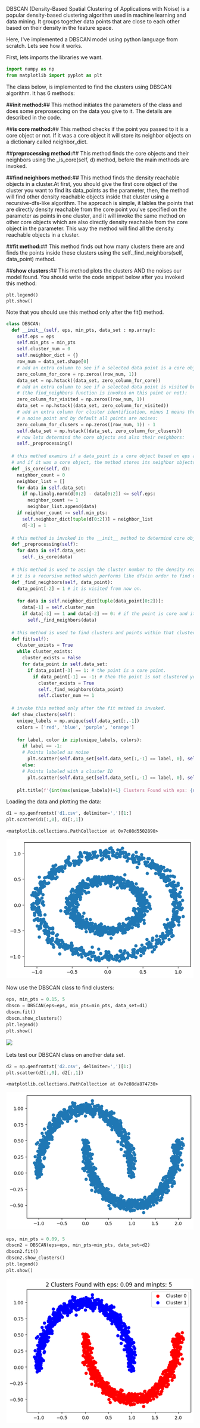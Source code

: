 
<div class="cell markdown" id="LPk303PVeKWq">
DBSCAN (Density-Based Spatial Clustering of Applications with Noise) is a popular density-based clustering algorithm used in machine learning and data mining. It groups together data points that are close to each other based on their density in the feature space.

Here, I've implemented a DBSCAN model using python language from scratch. Lets see how it works.

First, lets imports the libraries we want.

</div>

<div class="cell code" execution_count="1" id="mFghvGqwBcm7">

``` python
import numpy as np
from matplotlib import pyplot as plt
```

</div>

<div class="cell markdown" id="j2ejNWEkeRnW">

The class below, is implemented to find the clusters using DBSCAN
algorithm. It has 6 methods:

##**init method:**## This method initiates the parameters of the class
and does some preproseccing on the data you give to it. The details are
described in the code.

##**is core method:**## This method checks if the point you passed to it
is a core object or not. If it was a core object it will store its
neighbor objects on a dictionary called neighbor_dict.

##**preprocessing method:**## This method finds the core objects and
their neighbors using the \_is_core(self, d) method, before the main
methods are invoked.

##**find neighbors method:**## This method finds the density reachable
objects in a cluster.At first, you should give the first core object of
the cluster you want to find its data_points as the parameter, then, the
method will find other density reachable objects inside that cluster
using a recursive-dfs-like algorithm. The approach is simple, it lables
the points that are directly density reachable from the core point
you've specified on the parameter as points in one cluster, and it will
invoke the same method on other core objects which are also directly
density reachable from the core object in the parameter. This way the
method will find all the density reachable objects in a cluster.

##**fit method:**## This method finds out how many clusters there are
and finds the points inside these clusters using the
self.\_find_neighbors(self, data_point) method.

##**show clusters:**## This method plots the clusters AND the noises our
model found. You should write the code snippet below after you invoked
this method:

    plt.legend()
    plt.show()

Note that you should use this method only after the fit() method.

</div>

<div class="cell code" execution_count="64" id="DiIE960BCdsR">

``` python
class DBSCAN:
  def __init__(self, eps, min_pts, data_set : np.array):
    self.eps = eps
    self.min_pts = min_pts
    self.cluster_num = 0
    self.neighbor_dict = {}
    row_num = data_set.shape[0]
    # add an extra column to see if a selected data point is a core object:
    zero_column_for_core = np.zeros((row_num, 1))
    data_set = np.hstack((data_set, zero_column_for_core))
    # add an extra column to see if a selected data point is visited befor
    # (the find_neighbors function is invoked on this point or not):
    zero_column_for_visited = np.zeros((row_num, 1))
    data_set = np.hstack((data_set, zero_column_for_visited))
    # add an extra column for cluster identification, minus 1 means the point is
    # a noise point and by default all points are noises:
    zero_column_for_clusers = np.zeros((row_num, 1)) - 1
    self.data_set = np.hstack((data_set, zero_column_for_clusers))
    # now lets determind the core objects and also their neighbors:
    self._preprocessing()

  # this method examins if a data_point is a core object based on eps and min_pts
  # and if it was a core object, the method stores its neighbor objects in a dictionary.
  def _is_core(self, d):
    neighbor_count = 0
    neighbor_list = []
    for data in self.data_set:
      if np.linalg.norm(d[0:2] - data[0:2]) <= self.eps:
        neighbor_count += 1
        neighbor_list.append(data)
    if neighbor_count >= self.min_pts:
      self.neighbor_dict[tuple(d[0:2])] = neighbor_list
      d[-3] = 1

  # this method is invoked in the __init__ method to determind core objects and their neighbor objects for further use.
  def _preprocessing(self):
    for data in self.data_set:
      self._is_core(data)

  # this method is used to assign the cluster number to the density reachable objects which are reachable from a core object.
  # it is a recursive method which performs like dfs(in order to find density reachable objects).
  def _find_neighbors(self, data_point):
    data_point[-2] = 1 # it is visited from now on.

    for data in self.neighbor_dict[tuple(data_point[0:2])]:
      data[-1] = self.cluster_num
      if data[-3] == 1 and data[-2] == 0: # if the point is core and it is not visited, so we should invoke the find_neighbor on it.
        self._find_neighbors(data)

  # this method is used to find clusters and points within that cluster using DBSCAN algorithm.
  def fit(self):
    cluster_exists = True
    while cluster_exists:
      cluster_exists = False
      for data_point in self.data_set:
        if data_point[-3] == 1: # the point is a core point.
          if data_point[-1] == -1: # then the point is not clustered yet and there still exists a cluster:
            cluster_exists = True
            self._find_neighbors(data_point)
            self.cluster_num += 1

  # invoke this method only after the fit method is invoked.
  def show_clusters(self):
    unique_labels = np.unique(self.data_set[:,-1])
    colors = ['red', 'blue', 'purple', 'orange']

    for label, color in zip(unique_labels, colors):
      if label == -1:
      # Points labeled as noise
        plt.scatter(self.data_set[self.data_set[:,-1] == label, 0], self.data_set[self.data_set[:,-1] == label, 1], color='black', label='Noise')
      else:
      # Points labeled with a cluster ID
        plt.scatter(self.data_set[self.data_set[:,-1] == label, 0], self.data_set[self.data_set[:,-1] == label, 1], color = color, label=f'Cluster {int(label)}')

    plt.title(f'{int(max(unique_labels))+1} Clusters Found with eps: {self.eps} and minpts: {self.min_pts}')

```

</div>

<div class="cell markdown" id="218xuIp4kFeI">

Loading the data and plotting the data:

</div>

<div class="cell code" execution_count="65"
colab="{&quot;base_uri&quot;:&quot;https://localhost:8080/&quot;,&quot;height&quot;:448}"
id="EiOW2wGOGpTC" outputId="5b1b1157-9e87-4811-fdd5-6e10bcbbe454">

``` python
d1 = np.genfromtxt('d1.csv', delimiter=',')[1:]
plt.scatter(d1[:,0], d1[:,1])
```

<div class="output execute_result" execution_count="65">

    <matplotlib.collections.PathCollection at 0x7c08d5502890>

</div>

<div class="output display_data">

![](images/f9b4bd263aaeca2221e6c0c4be64e220427a1e15.png)

</div>

</div>

<div class="cell markdown" id="VTVeQr6gkK__">

Now use the DBSCAN class to find clusters:

</div>

<div class="cell code" execution_count="66"
colab="{&quot;base_uri&quot;:&quot;https://localhost:8080/&quot;,&quot;height&quot;:452}"
id="R6O6kdxbGxfZ" outputId="748b9e1a-1daf-4c2e-fe31-9531cbefbcc8">

``` python
eps, min_pts = 0.15, 5
dbscn = DBSCAN(eps=eps, min_pts=min_pts, data_set=d1)
dbscn.fit()
dbscn.show_clusters()
plt.legend()
plt.show()
```

<div class="output display_data">

![](687a54accde9c0c5f311830c3075bbcb4e838640.png)

</div>

</div>

<div class="cell markdown" id="GraCBmEykQZ9">

Lets test our DBSCAN class on another data set.

</div>

<div class="cell code" execution_count="67"
colab="{&quot;base_uri&quot;:&quot;https://localhost:8080/&quot;,&quot;height&quot;:448}"
id="5O4PbnUlHoa8" outputId="c6225db2-9f00-4e84-8526-06fef8781254">

``` python
d2 = np.genfromtxt('d2.csv', delimiter=',')[1:]
plt.scatter(d2[:,0], d2[:,1])
```

<div class="output execute_result" execution_count="67">

    <matplotlib.collections.PathCollection at 0x7c08da874730>

</div>

<div class="output display_data">

![](images\ae0e111323e65d15c1878c62ba408099ab24e530.png)

</div>

</div>

<div class="cell code" execution_count="68"
colab="{&quot;base_uri&quot;:&quot;https://localhost:8080/&quot;,&quot;height&quot;:452}"
id="6ipIDSQ9cNMn" outputId="f39a196b-a52b-4aad-beea-d1409e8cf981">

``` python
eps, min_pts = 0.09, 5
dbscn2 = DBSCAN(eps=eps, min_pts=min_pts, data_set=d2)
dbscn2.fit()
dbscn2.show_clusters()
plt.legend()
plt.show()
```

<div class="output display_data">

![](images\7bf908c4ad60e82494c8afa06ff7083a99e8ee0a.png)

</div>

</div>

<div class="cell code" id="fcdSFKUCcXYI">

``` python
```

</div>
